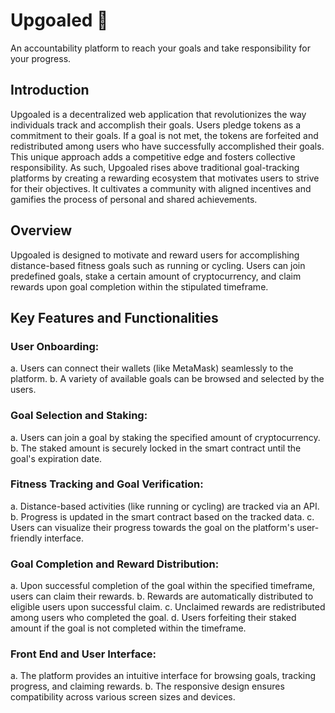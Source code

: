 # Upgoaled 🏁
An accountability platform to reach your goals and take responsibility for your progress.

## Introduction
Upgoaled is a decentralized web application that revolutionizes the way individuals track and accomplish their goals. Users pledge tokens as a commitment to their goals. If a goal is not met, the tokens are forfeited and redistributed among users who have successfully accomplished their goals. This unique approach adds a competitive edge and fosters collective responsibility. As such, Upgoaled rises above traditional goal-tracking platforms by creating a rewarding ecosystem that motivates users to strive for their objectives. It cultivates a community with aligned incentives and gamifies the process of personal and shared achievements.

## Overview
Upgoaled is designed to motivate and reward users for accomplishing distance-based fitness goals such as running or cycling. Users can join predefined goals, stake a certain amount of cryptocurrency, and claim rewards upon goal completion within the stipulated timeframe.

## Key Features and Functionalities
### User Onboarding:
a. Users can connect their wallets (like MetaMask) seamlessly to the platform.
b. A variety of available goals can be browsed and selected by the users.

### Goal Selection and Staking:
a. Users can join a goal by staking the specified amount of cryptocurrency.
b. The staked amount is securely locked in the smart contract until the goal's expiration date.

### Fitness Tracking and Goal Verification:
a. Distance-based activities (like running or cycling) are tracked via an API.
b. Progress is updated in the smart contract based on the tracked data.
c. Users can visualize their progress towards the goal on the platform's user-friendly interface.

### Goal Completion and Reward Distribution:
a. Upon successful completion of the goal within the specified timeframe, users can claim their rewards.
b. Rewards are automatically distributed to eligible users upon successful claim.
c. Unclaimed rewards are redistributed among users who completed the goal.
d. Users forfeiting their staked amount if the goal is not completed within the timeframe.

### Front End and User Interface:
a. The platform provides an intuitive interface for browsing goals, tracking progress, and claiming rewards.
b. The responsive design ensures compatibility across various screen sizes and devices.
